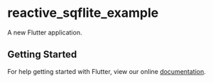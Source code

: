 # reactive_sqflite_example

A new Flutter application.

## Getting Started

For help getting started with Flutter, view our online
[documentation](https://flutter.io/).
